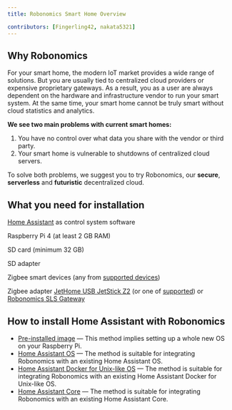 ```yaml
---
title: Robonomics Smart Home Overview

contributors: [Fingerling42, nakata5321]
---
```


<!-- <robo-wiki-video src="https://crustipfs.info/ipfs/QmX5DLQAxuWkMEaCCErQya3PyrdiwgD4MhhzA58rTTPYRP" format="mp4" autoplay controls /> -->
<robo-wiki-video src="https://static.robonomics.network/dapp/Robonomics-smart-home-intro.webm" format="webm" autoplay controls />

## Why Robonomics

For your smart home, the modern IoT market provides a wide range of solutions. But you are usually tied to centralized cloud providers or expensive proprietary gateways. As a result, you as a user are always dependent on the hardware and infrastructure vendor to run your smart system. At the same time, your smart home cannot be truly smart without cloud statistics and analytics.

**We see two main problems with current smart homes:**

1. You have no control over what data you share with the vendor or third party.
2. Your smart home is vulnerable to shutdowns of centralized cloud servers. 

<robo-wiki-picture src="home-assistant/ha-problems.png" />

To solve both problems, we suggest you to try Robonomics, our **secure**, **serverless** and **futuristic** decentralized cloud.

<robo-wiki-picture src="home-assistant/ha-robonomics.png" />

## What you need for installation

  <robo-wiki-grid-element-wrapper textAlign="center" :columns="4">
    <robo-wiki-grid-element>
      <robo-wiki-picture src="home-assistant/need_1.png" /> 
      <p><a href="https://www.home-assistant.io/">Home Assistant</a> as control system software</p> 
    </robo-wiki-grid-element>
    <robo-wiki-grid-element>
      <robo-wiki-picture src="home-assistant/need_2.png" /> 
      <p>Raspberry Pi 4 (at least 2 GB RAM)</p>  
    </robo-wiki-grid-element>
    <robo-wiki-grid-element>
      <robo-wiki-picture src="home-assistant/need_3.png" /> 
      <p>SD card (minimum 32 GB)</p>  
    </robo-wiki-grid-element>
    <robo-wiki-grid-element>
      <robo-wiki-picture src="home-assistant/need_4.png" /> 
      <p>SD adapter</p>
    </robo-wiki-grid-element>
  </robo-wiki-grid-element-wrapper>

  <robo-wiki-grid-element-wrapper :columns="2" textAlign="center">
    <robo-wiki-grid-element>
      <robo-wiki-picture src="home-assistant/need_5.png" />
      <p>Zigbee smart devices (any from <a href="https://slsys.io/action/supported_devices.html">supported devices</a>)</p>
    </robo-wiki-grid-element>
    <robo-wiki-grid-element>
      <robo-wiki-picture src="home-assistant/need_6.png" /> 
      <p>Zigbee adapter <a href="https://jethome.ru/z2/">JetHome USB JetStick Z2</a> (or one of <a href="https://www.zigbee2mqtt.io/information/supported_adapters.html">supported</a>) or 
      <a href="https://easyeda.com/ludovich88/robonomics_sls_gateway_v01">Robonomics SLS Gateway</a></p>
    </robo-wiki-grid-element/>
  </robo-wiki-grid-element-wrapper>

## How to install Home Assistant with Robonomics 

* [Pre-installed image](/docs/hass-image-install/) — This method implies setting up a whole new OS on your Raspberry Pi.
* [Home Assistant OS](/docs/hass-os-upgrade/) — The method is suitable for integrating Robonomics with an existing Home Assistant OS.
* [Home Assistant Docker for Unix-like OS](/docs/hass-docker-upgrade/) — The method is suitable for integrating Robonomics with an existing Home Assistant Docker for Unix-like OS.
* [Home Assistant Core](/docs/hass-core-upgrade/) — The method is suitable for integrating Robonomics with an existing Home Assistant Core.